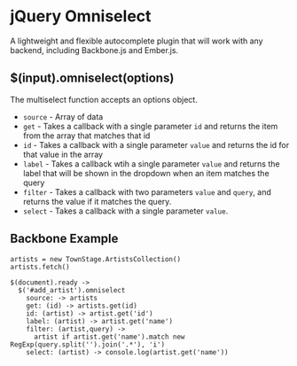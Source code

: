 # jQuery Omniselect

A lightweight and flexible autocomplete plugin that will work
with any backend, including Backbone.js and Ember.js.

## $(input).omniselect(options)

The multiselect function accepts an options object.

* `source`        - Array of data
* `get`           - Takes a callback with a single parameter `id` and returns the item from the array that matches that id
* `id`            - Takes a callback with a single parameter `value` and returns the id for that value in the array
* `label`         - Takes a callback wtih a single parameter `value` and returns the label that will be shown in the dropdown when an item matches the query
* `filter`        - Takes a callback with two parameters `value` and `query`, and returns the value if it matches the query.
* `select`        - Takes a callback with a single parameter `value`.

## Backbone Example

```
artists = new TownStage.ArtistsCollection()
artists.fetch()

$(document).ready ->
  $('#add_artist').omniselect
    source: -> artists
    get: (id) -> artists.get(id)
    id: (artist) -> artist.get('id')
    label: (artist) -> artist.get('name')
    filter: (artist,query) ->
      artist if artist.get('name').match new RegExp(query.split('').join('.*'), 'i')
    select: (artist) -> console.log(artist.get('name'))
```
